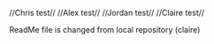 //Chris test//
//Alex test//
//Jordan test//
//Claire test//

ReadMe file is changed from local repository (claire)

